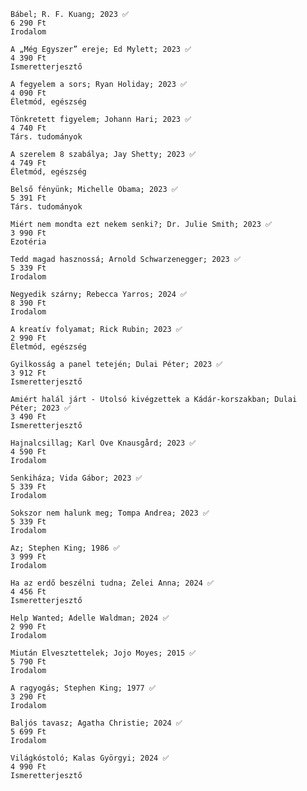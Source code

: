 
    Bábel; R. F. Kuang; 2023 ✅
    6 290 Ft
    Irodalom

    A „Még Egyszer” ereje; Ed Mylett; 2023 ✅
    4 390 Ft
    Ismeretterjesztő

    A fegyelem a sors; Ryan Holiday; 2023 ✅
    4 090 Ft
    Életmód, egészség

    Tönkretett figyelem; Johann Hari; 2023 ✅
    4 740 Ft
    Társ. tudományok

    A szerelem 8 szabálya; Jay Shetty; 2023 ✅
    4 749 Ft
    Életmód, egészség

    Belső fényünk; Michelle Obama; 2023 ✅
    5 391 Ft
    Társ. tudományok

    Miért nem mondta ezt nekem senki?; Dr. Julie Smith; 2023 ✅
    3 990 Ft
    Ezotéria

    Tedd magad hasznossá; Arnold Schwarzenegger; 2023 ✅
    5 339 Ft
    Irodalom

    Negyedik szárny; Rebecca Yarros; 2024 ✅
    8 390 Ft
    Irodalom

    A kreatív folyamat; Rick Rubin; 2023 ✅
    2 990 Ft
    Életmód, egészség

    Gyilkosság a panel tetején; Dulai Péter; 2023 ✅
    3 912 Ft
    Ismeretterjesztő

    Amiért halál járt - Utolsó kivégzettek a Kádár-korszakban; Dulai Péter; 2023 ✅
    3 490 Ft
    Ismeretterjesztő

    Hajnalcsillag; Karl Ove Knausgård; 2023 ✅
    4 590 Ft
    Irodalom

    Senkiháza; Vida Gábor; 2023 ✅
    5 339 Ft
    Irodalom

    Sokszor nem halunk meg; Tompa Andrea; 2023 ✅
    5 339 Ft
    Irodalom

    Az; Stephen King; 1986 ✅
    3 999 Ft
    Irodalom

    Ha az erdő beszélni tudna; Zelei Anna; 2024 ✅
    4 456 Ft
    Ismeretterjesztő

    Help Wanted; Adelle Waldman; 2024 ✅
    2 990 Ft
    Irodalom

    Miután Elvesztettelek; Jojo Moyes; 2015 ✅
    5 790 Ft
    Irodalom

    A ragyogás; Stephen King; 1977 ✅
    3 290 Ft
    Irodalom

    Baljós tavasz; Agatha Christie; 2024 ✅
    5 699 Ft
    Irodalom

    Világkóstoló; Kalas Györgyi; 2024 ✅
    4 990 Ft
    Ismeretterjesztő
